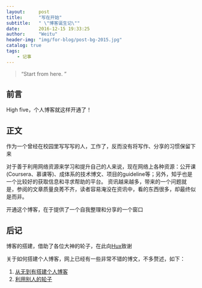 ```yaml
---
layout:     post
title:      "写在开始"
subtitle:   " \"博客诞生记\""
date:       2016-12-15 19:33:25
author:     "Weitu"
header-img: "img/for-blog/post-bg-2015.jpg"
catalog: true
tags:
    - 记事
---
```


> “Start from here. ”


## 前言

High five，个人博客就这样开通了！

## 正文

作为一个曾经在校园里写写写的人，工作了，反而没有将写作、分享的习惯保留下来

对于善于利用网络资源来学习和提升自己的人来说，现在网络上各种资源：公开课(Coursera、慕课等)、成体系的技术博文、项目的guideline等；另外，知乎也是一个比较好的获取信息和寻求帮助的平台。 资讯越来越多，带来的一个问题就是，参阅的文章质量良莠不齐，读者容易淹没在资讯中，看的东西很多，却最终似是而非。

开通这个博客，在于提供了一个自我整理和分享的一个窗口

## 后记

博客的搭建，借助了各位大神的轮子，在此向[Hux](https://github.com/huxpro/huxpro.github.io/)致谢

关于如何搭建个人博客，网上已经有一些非常不错的博文，不多赘述，如下：

1. [从无到有搭建个人博客](http://playingfingers.com/2016/03/26/build-a-blog/)
2. [利用别人的轮子](http://ezlippi.com/blog/2015/03/github-pages-blog.html)